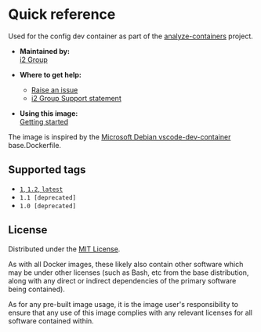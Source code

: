 # Quick reference

Used for the config dev container as part of the [analyze-containers](https://github.com/i2group/analyze-containers) project.

- **Maintained by:**  
  [i2 Group](https://i2group.com/)

- **Where to get help:**

  - [Raise an issue](https://github.com/i2group/analyze-docker/issues?q=is%3Aissue+is%3Aopen)
  - [i2 Group Support statement](https://support.i2group.com/s/support-statement)

- **Using this image:**  
  [Getting started](https://i2group.github.io/analyze-containers/content/getting_started.html)

The image is inspired by the [Microsoft Debian vscode-dev-container](https://github.com/microsoft/vscode-dev-containers/blob/main/containers/debian/.devcontainer/base.Dockerfile) base.Dockerfile.

## Supported tags

- [`1`, `1.2`, `latest`](https://github.com/i2group/analyze-docker/blob/main/images/analyze-containers-dev/1.2/.devcontainer/Dockerfile)
- `1.1 [deprecated]`
- `1.0 [deprecated]`

## License

Distributed under the [MIT License](../../LICENSE).

As with all Docker images, these likely also contain other software which may be under other licenses (such as Bash, etc from the base distribution, along with any direct or indirect dependencies of the primary software being contained).

As for any pre-built image usage, it is the image user's responsibility to ensure that any use of this image complies with any relevant licenses for all software contained within.
